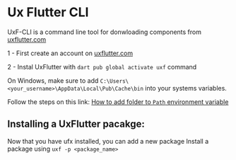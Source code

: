 # Ux Flutter CLI

UxF-CLI is a command line tool for donwloading components from
[uxflutter.com](https://uxflatter.com)

1 - First create an account on [uxflutter.com](https://uxflatter.com)

2 - Instal UxFlutter with `dart pub global activate uxf` command

On Windows, make sure to add
`C:\Users\<your_username>\AppData\Local\Pub\Cache\bin` into your systems
variables.

Follow the steps on this link:
[How to add folder to `Path` environment variable](https://stackoverflow.com/questions/44272416/how-to-add-a-folder-to-path-environment-variable-in-windows-10-with-screensho)

## Installing a UxFlutter pacakge:

Now that you have ufx installed, you can add a new package Install a package
using `uxf -p <package_name>`

